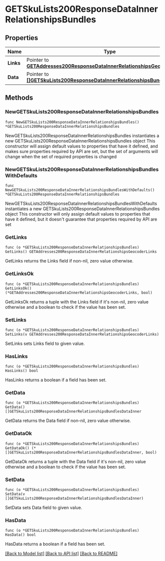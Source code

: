 # GETSkuLists200ResponseDataInnerRelationshipsBundles

## Properties

Name | Type | Description | Notes
------------ | ------------- | ------------- | -------------
**Links** | Pointer to [**GETAddresses200ResponseDataInnerRelationshipsGeocoderLinks**](GETAddresses200ResponseDataInnerRelationshipsGeocoderLinks.md) |  | [optional] 
**Data** | Pointer to [**[]GETSkuLists200ResponseDataInnerRelationshipsBundlesDataInner**](GETSkuLists200ResponseDataInnerRelationshipsBundlesDataInner.md) |  | [optional] 

## Methods

### NewGETSkuLists200ResponseDataInnerRelationshipsBundles

`func NewGETSkuLists200ResponseDataInnerRelationshipsBundles() *GETSkuLists200ResponseDataInnerRelationshipsBundles`

NewGETSkuLists200ResponseDataInnerRelationshipsBundles instantiates a new GETSkuLists200ResponseDataInnerRelationshipsBundles object
This constructor will assign default values to properties that have it defined,
and makes sure properties required by API are set, but the set of arguments
will change when the set of required properties is changed

### NewGETSkuLists200ResponseDataInnerRelationshipsBundlesWithDefaults

`func NewGETSkuLists200ResponseDataInnerRelationshipsBundlesWithDefaults() *GETSkuLists200ResponseDataInnerRelationshipsBundles`

NewGETSkuLists200ResponseDataInnerRelationshipsBundlesWithDefaults instantiates a new GETSkuLists200ResponseDataInnerRelationshipsBundles object
This constructor will only assign default values to properties that have it defined,
but it doesn't guarantee that properties required by API are set

### GetLinks

`func (o *GETSkuLists200ResponseDataInnerRelationshipsBundles) GetLinks() GETAddresses200ResponseDataInnerRelationshipsGeocoderLinks`

GetLinks returns the Links field if non-nil, zero value otherwise.

### GetLinksOk

`func (o *GETSkuLists200ResponseDataInnerRelationshipsBundles) GetLinksOk() (*GETAddresses200ResponseDataInnerRelationshipsGeocoderLinks, bool)`

GetLinksOk returns a tuple with the Links field if it's non-nil, zero value otherwise
and a boolean to check if the value has been set.

### SetLinks

`func (o *GETSkuLists200ResponseDataInnerRelationshipsBundles) SetLinks(v GETAddresses200ResponseDataInnerRelationshipsGeocoderLinks)`

SetLinks sets Links field to given value.

### HasLinks

`func (o *GETSkuLists200ResponseDataInnerRelationshipsBundles) HasLinks() bool`

HasLinks returns a boolean if a field has been set.

### GetData

`func (o *GETSkuLists200ResponseDataInnerRelationshipsBundles) GetData() []GETSkuLists200ResponseDataInnerRelationshipsBundlesDataInner`

GetData returns the Data field if non-nil, zero value otherwise.

### GetDataOk

`func (o *GETSkuLists200ResponseDataInnerRelationshipsBundles) GetDataOk() (*[]GETSkuLists200ResponseDataInnerRelationshipsBundlesDataInner, bool)`

GetDataOk returns a tuple with the Data field if it's non-nil, zero value otherwise
and a boolean to check if the value has been set.

### SetData

`func (o *GETSkuLists200ResponseDataInnerRelationshipsBundles) SetData(v []GETSkuLists200ResponseDataInnerRelationshipsBundlesDataInner)`

SetData sets Data field to given value.

### HasData

`func (o *GETSkuLists200ResponseDataInnerRelationshipsBundles) HasData() bool`

HasData returns a boolean if a field has been set.


[[Back to Model list]](../README.md#documentation-for-models) [[Back to API list]](../README.md#documentation-for-api-endpoints) [[Back to README]](../README.md)


